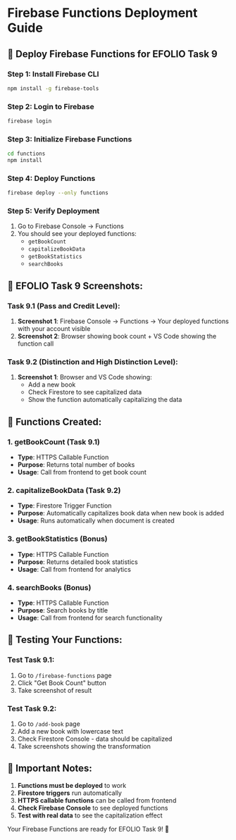 # Firebase Functions Deployment Guide

## 🚀 **Deploy Firebase Functions for EFOLIO Task 9**

### **Step 1: Install Firebase CLI**
```bash
npm install -g firebase-tools
```

### **Step 2: Login to Firebase**
```bash
firebase login
```

### **Step 3: Initialize Firebase Functions**
```bash
cd functions
npm install
```

### **Step 4: Deploy Functions**
```bash
firebase deploy --only functions
```

### **Step 5: Verify Deployment**
1. Go to Firebase Console → Functions
2. You should see your deployed functions:
   - `getBookCount`
   - `capitalizeBookData`
   - `getBookStatistics`
   - `searchBooks`

## 📸 **EFOLIO Task 9 Screenshots:**

### **Task 9.1 (Pass and Credit Level):**
1. **Screenshot 1**: Firebase Console → Functions → Your deployed functions with your account visible
2. **Screenshot 2**: Browser showing book count + VS Code showing the function call

### **Task 9.2 (Distinction and High Distinction Level):**
1. **Screenshot 1**: Browser and VS Code showing:
   - Add a new book
   - Check Firestore to see capitalized data
   - Show the function automatically capitalizing the data

## 🔧 **Functions Created:**

### **1. getBookCount (Task 9.1)**
- **Type**: HTTPS Callable Function
- **Purpose**: Returns total number of books
- **Usage**: Call from frontend to get book count

### **2. capitalizeBookData (Task 9.2)**
- **Type**: Firestore Trigger Function
- **Purpose**: Automatically capitalizes book data when new book is added
- **Usage**: Runs automatically when document is created

### **3. getBookStatistics (Bonus)**
- **Type**: HTTPS Callable Function
- **Purpose**: Returns detailed book statistics
- **Usage**: Call from frontend for analytics

### **4. searchBooks (Bonus)**
- **Type**: HTTPS Callable Function
- **Purpose**: Search books by title
- **Usage**: Call from frontend for search functionality

## 🎯 **Testing Your Functions:**

### **Test Task 9.1:**
1. Go to `/firebase-functions` page
2. Click "Get Book Count" button
3. Take screenshot of result

### **Test Task 9.2:**
1. Go to `/add-book` page
2. Add a new book with lowercase text
3. Check Firestore Console - data should be capitalized
4. Take screenshots showing the transformation

## 🚨 **Important Notes:**

1. **Functions must be deployed** to work
2. **Firestore triggers** run automatically
3. **HTTPS callable functions** can be called from frontend
4. **Check Firebase Console** to see deployed functions
5. **Test with real data** to see the capitalization effect

Your Firebase Functions are ready for EFOLIO Task 9! 🎉
